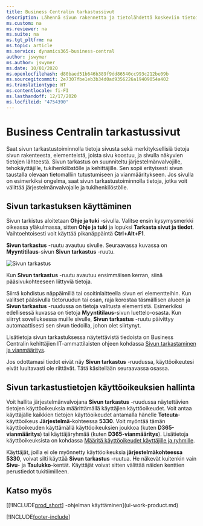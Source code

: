 ```yaml
---
title: Business Centralin tarkastussivut
description: Lähennä sivun rakennetta ja tietolähdettä koskeviin tietoihin sivun tarkastustoiminnolla. Sivun tarkastustoiminto sopii hyvin tietoja koskevien ongelmien vianmääritykseen.
ms.custom: na
ms.reviewer: na
ms.suite: na
ms.tgt_pltfrm: na
ms.topic: article
ms.service: dynamics365-business-central
author: jswymer
ms.author: jswymer
ms.date: 10/01/2020
ms.openlocfilehash: d80baed51b646b389f9dd86540cc993c212be09b
ms.sourcegitcommit: 2e7307fbe1eb3b34d0ad9356226a19409054a402
ms.translationtype: HT
ms.contentlocale: fi-FI
ms.lasthandoff: 12/17/2020
ms.locfileid: "4754390"
---
```

# <a name="inspecting-pages-in-business-central"></a>Business Centralin tarkastussivut

Saat sivun tarkastustoiminnolla tietoja sivusta sekä merkityksellisiä tietoja sivun rakenteesta, elementeistä, joista sivu koostuu, ja sivulla näkyvien tietojen lähteestä. Sivun tarkastus on suunniteltu järjestelmänvalvojille, tehokäyttäjille, tukihenkilöstölle ja kehittäjille. Sen sopii erityisesti sivun taustalla olevaan tietomalliin tutustumiseen ja vianmääritykseen. Jos sivulla on esimerkiksi ongelma, saat sivun tarkastustoiminnolla tietoja, jotka voit välittää järjestelmänvalvojalle ja tukihenkilöstölle.

## <a name="working-with-page-inspection"></a>Sivun tarkastuksen käyttäminen

Sivun tarkistus aloitetaan **Ohje ja tuki** -sivulla. Valitse ensin kysymysmerkki oikeassa yläkulmassa, sitten **Ohje ja tuki** ja lopuksi **Tarkasta sivut ja tiedot**. Vaihtoehtoisesti voit käyttää pikanäppäintä **Ctrl+Alt+F1**.

**Sivun tarkastus** -ruutu avautuu sivulle. Seuraavassa kuvassa on **Myyntitilaus**-sivun **Sivun tarkastus** -ruutu.

![Sivun tarkastus](media/page-inspection-example.png)

Kun **Sivun tarkastus** -ruutu avautuu ensimmäisen kerran, siinä pääsivukohteeseen liittyviä tietoja.

Siirrä kohdistus näppäimillä tai osoitinlaitteella sivun eri elementteihin. Kun valitset pääsivulla tietoruudun tai osan, raja korostaa täsmällisen alueen ja **Sivun tarkastus** -ruudussa on tietoja valitusta elementistä. Esimerkiksi edellisessä kuvassa on tietoja **Myyntitilaus**-sivun luettelo-osasta. Kun siirryt sovelluksessa muille sivulle, **Sivun tarkastus** -ruutu päivittyy automaattisesti sen sivun tiedoilla, johon olet siirtynyt.

Lisätietoja sivun tarkastuksessa näytettävistä tiedoista on Business Centralin kehittäjien IT-ammattilaisten ohjeen kohdassa [Sivun tarkastaminen ja vianmääritys](/dynamics365/business-central/dev-itpro/developer/devenv-inspecting-pages).

Jos odottamasi tiedot eivät näy **Sivun tarkastus** -ruudussa, käyttöoikeutesi eivät luultavasti ole riittävät. Tätä käsitellään seuraavassa osassa.

## <a name="controlling-access-to-page-inspection-details"></a>Sivun tarkastustietojen käyttöoikeuksien hallinta

Voit hallita järjestelmänvalvojana **Sivun tarkastus** -ruudussa näytettävien tietojen käyttöoikeuksia määrittämällä käyttäjien käyttöoikeudet. Voit antaa käyttäjälle kaikkien tietojen käyttöoikeudet antamalla hänelle **Toteuta**-käyttöoikeus **Järjestelmä**-kohteessa **5330**. Voit myöntää tämän käyttöoikeuden käyttämällä käyttöoikeuksien joukkoa (kuten **D365-vianmääritys**) tai käyttäjäryhmää (kuten **D365-vianmääritys**). Lisätietoja käyttöoikeuksista on kohdassa [Määritä käyttöoikeudet käyttäjille ja ryhmille](ui-define-granular-permissions.md).

Käyttäjät, joilla ei ole myönnetty käyttöoikeuksia **järjestelmäkohteessa 5330**, voivat silti käyttää **Sivun tarkastus** -ruutua. He näkevät kuitenkin vain **Sivu**- ja **Taulukko**-kentät. Käyttäjät voivat sitten välittää näiden kenttien perustiedot tukitiimilleen.

## <a name="see-also"></a>Katso myös

[[!INCLUDE[prod_short](includes/prod_short.md)] -ohjelman käyttäminen](ui-work-product.md)  


[!INCLUDE[footer-include](includes/footer-banner.md)]